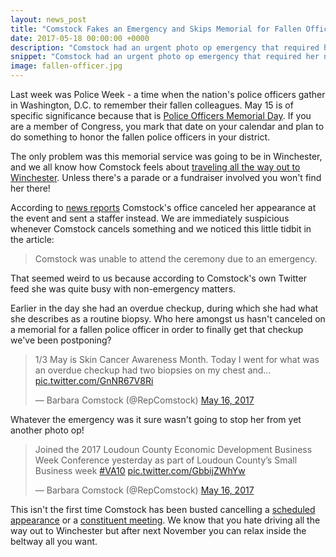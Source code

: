 ```yaml
---
layout: news_post
title: "Comstock Fakes an Emergency and Skips Memorial for Fallen Officer"
date: 2017-05-18 00:00:00 +0000
description: "Comstock had an urgent photo op emergency that required her not to drive all the way out to Winchester."
snippet: "Comstock had an urgent photo op emergency that required her not to drive all the way out to Winchester."
image: fallen-officer.jpg
---
```


Last week was Police Week - a time when the nation's police officers gather in Washington, D.C. to remember their fallen colleagues. May 15 is of specific significance because that is [Police Officers Memorial Day](https://en.wikipedia.org/wiki/Peace_Officers_Memorial_Day). If you are a member of Congress, you mark that date on your calendar and plan to do something to honor the fallen police officers in your district.

The only problem was this memorial service was going to be in Winchester, and we all know how Comstock feels about [traveling all the way out to Winchester](/majority-of-comstock-photo-ops-not-in-her-district/). Unless there's a parade or a fundraiser involved you won't find her there!

According to [news reports](http://www.your4state.com/news/virginia/fallen-winchester-police-officer-honored-by-congresswoman-comstocks-office/714339855) Comstock's office canceled her appearance at the event and sent a staffer instead. We are immediately suspicious whenever Comstock cancels something and we noticed this little tidbit in the article:

> Comstock was unable to attend the ceremony due to an emergency.

That seemed weird to us because according to Comstock's own Twitter feed she was quite busy with non-emergency matters.

Earlier in the day she had an overdue checkup, during which she had what she describes as a routine biopsy. Who here amongst us hasn't canceled on a memorial for a fallen police officer in order to finally get that checkup we've been postponing?

<blockquote class="twitter-tweet" data-lang="en"><p lang="en" dir="ltr">1/3 May is Skin Cancer Awareness Month. Today I went for what was an overdue checkup had two biopsies on my chest and... <a href="https://t.co/GnNR67V8Ri">pic.twitter.com/GnNR67V8Ri</a></p>&mdash; Barbara Comstock (@RepComstock) <a href="https://twitter.com/RepComstock/status/864321963556253696">May 16, 2017</a></blockquote>
<script async src="//platform.twitter.com/widgets.js" charset="utf-8"></script>

Whatever the emergency was it sure wasn't going to stop her from yet another photo op!

<blockquote class="twitter-tweet" data-lang="en"><p lang="en" dir="ltr">Joined the 2017 Loudoun County Economic Development Business Week Conference yesterday as part of Loudoun County’s Small Business week <a href="https://twitter.com/hashtag/VA10?src=hash">#VA10</a> <a href="https://t.co/GbbijZWhYw">pic.twitter.com/GbbijZWhYw</a></p>&mdash; Barbara Comstock (@RepComstock) <a href="https://twitter.com/RepComstock/status/864441796318957569">May 16, 2017</a></blockquote>
<script async src="//platform.twitter.com/widgets.js" charset="utf-8"></script>

This isn't the first time Comstock has been busted cancelling a [scheduled appearance](https://twitter.com/dumpcomstock/status/861997973038923776) or a [constituent meeting](http://localhost:4000/comstock-blows-off-constituent-meeting/). We know that you hate driving all the way out to Winchester but after next November you can relax inside the beltway all you want.
